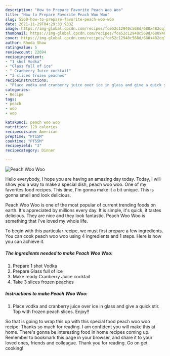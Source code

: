 ```yaml
---
description: "How to Prepare Favorite Peach Woo Woo"
title: "How to Prepare Favorite Peach Woo Woo"
slug: 5560-how-to-prepare-favorite-peach-woo-woo
date: 2021-11-29T04:29:33.933Z
image: https://img-global.cpcdn.com/recipes/fce52c12940c568d/680x482cq70/peach-woo-woo-recipe-main-photo.jpg
thumbnail: https://img-global.cpcdn.com/recipes/fce52c12940c568d/680x482cq70/peach-woo-woo-recipe-main-photo.jpg
cover: https://img-global.cpcdn.com/recipes/fce52c12940c568d/680x482cq70/peach-woo-woo-recipe-main-photo.jpg
author: Rhoda Shaw
ratingvalue: 5
reviewcount: 22694
recipeingredient:
- "1 shot Vodka"
- "Glass full of ice"
- " Cranberry Juice cocktail"
- "3 slices frozen peaches"
recipeinstructions:
- "Place vodka and cranberry juice over ice in glass and give a quick stir. Top with frozen peach slices. Enjoy!!"
categories:
- Recipe
tags:
- peach
- woo
- woo

katakunci: peach woo woo 
nutrition: 129 calories
recipecuisine: American
preptime: "PT15M"
cooktime: "PT55M"
recipeyield: "3"
recipecategory: Dinner

---
```



![Peach Woo Woo](https://img-global.cpcdn.com/recipes/fce52c12940c568d/680x482cq70/peach-woo-woo-recipe-main-photo.jpg)

Hello everybody, I hope you are having an amazing day today. Today, I will show you a way to make a special dish, peach woo woo. One of my favorites food recipes. This time, I'm gonna make it a bit unique. This is gonna smell and look delicious.



Peach Woo Woo is one of the most popular of current trending foods on earth. It's appreciated by millions every day. It is simple, it's quick, it tastes delicious. They are nice and they look fantastic. Peach Woo Woo is something that I've loved my whole life.


To begin with this particular recipe, we must first prepare a few ingredients. You can cook peach woo woo using 4 ingredients and 1 steps. Here is how you can achieve it.

<!--inarticleads1-->

##### The ingredients needed to make Peach Woo Woo:

1. Prepare 1 shot Vodka
1. Prepare Glass full of ice
1. Make ready  Cranberry Juice cocktail
1. Take 3 slices frozen peaches




<!--inarticleads2-->

##### Instructions to make Peach Woo Woo:

1. Place vodka and cranberry juice over ice in glass and give a quick stir. Top with frozen peach slices. Enjoy!!




So that is going to wrap this up with this special food peach woo woo recipe. Thanks so much for reading. I am confident you will make this at home. There's gonna be interesting food in home recipes coming up. Remember to bookmark this page in your browser, and share it to your loved ones, friends and colleague. Thank you for reading. Go on get cooking!
